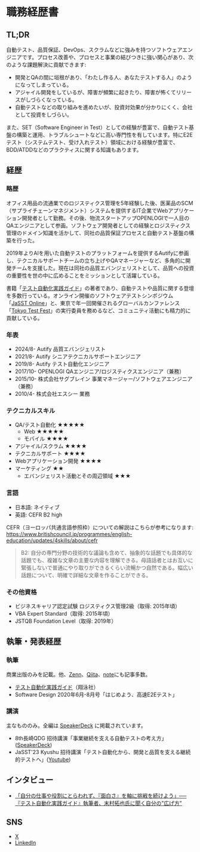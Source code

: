 # 職務経歴書

## TL;DR

自動テスト、品質保証、DevOps、スクラムなどに強みを持つソフトウェアエンジニアです。プロセス改善や、プロセスと事業の結びつきに強い関心があり、次のような課題解決に貢献できます:

- 開発とQAの間に垣根があり、「わたし作る人、あなたテストする人」のようになってしまっている。
- アジャイル開発をしているが、障害が頻繁に起きたり、障害が怖くてリリースがしづらくなっている。
- 自動テストなどの取り組みを進めたいが、投資対効果が分かりにくく、会社として投資をしづらい。

また、SET（Software Engineer in Test）としての経験が豊富で、自動テスト基盤の構築と運用、トラブルシュートなどに高い専門性を有しています。特にE2Eテスト（システムテスト、受け入れテスト）領域における経験が豊富で、BDD/ATDDなどのプラクティスに関する知識もあります。

## 経歴

### 略歴

オフィス用品の流通業でのロジスティクス管理を5年経験した後、医薬品のSCM（サプライチェーンマネジメント）システムを提供するIT企業でWebアプリケーション開発者として勤務。その後、物流スタートアップOPENLOGIで一人目のQAエンジニアとして参画。ソフトウェア開発者としての経験とロジスティクス管理のドメイン知識を活かして、同社の品質保証プロセスと自動テスト基盤の構築を行った。

2019年よりAIを用いた自動テストのプラットフォームを提供するAutifyに参画し、テクニカルサポートチームの立ち上げやQAマネージャーなど、多角的に開発チームを支援した。現在は同社の品質エバンジェリストとして、品質への投資の重要性を世の中に広めることをミッションとして活躍している。

書籍「[テスト自動化実践ガイド](https://www.shoeisha.co.jp/book/detail/9784798172354)」の著者であり、自動テストや品質に関する登壇を多数行っている。オンライン開催のソフトウェアテストシンポジウム「[JaSST Online](https://jasst.jp/online/)」と、東京で年一回開催されるグローバルカンファレンス「[Tokyo Test Fest](https://www.tokyotestfest.jp)」の実行委員を務めるなど、コミュニティ活動にも精力的に貢献している。

### 年表

- 2024/8- Autify 品質エバンジェリスト
- 2021/8- Autify シニアテクニカルサポートエンジニア
- 2019/8- Autify テスト自動化エンジニア
- 2017/10- OPENLOGI QAエンジニア/ロジスティクスエンジニア（兼務）
- 2015/10- 株式会社サグブレイン 事業マネージャー/ソフトウェアエンジニア（兼務）
- 2010/4- 株式会社エスシー 業務

### テクニカルスキル

- QA/テスト自動化 ★★★★★
  - Web ★★★★★
  - モバイル ★★★★
- アジャイル/スクラム ★★★★
- テクニカルサポート ★★★★
- Webアプリケーション開発 ★★★★
- マーケティング ★★
  - エバンジェリスト活動とその周辺領域 ★★★

### 言語

- 日本語: ネイティブ
- 英語: CEFR B2 high

CEFR（ヨーロッパ共通言語参照枠）についての解説はこちらが参考になります: https://www.britishcouncil.jp/programmes/english-education/updates/4skills/about/cefr

> B2: 	自分の専門分野の技術的な議論も含めて、抽象的な話題でも具体的な話題でも、複雑な文章の主要な内容を理解できる。母語話者とはお互いに緊張しないで普通にやり取りができるくらい流暢かつ自然である。幅広い話題について、明確で詳細な文章を作ることができる。

### その他資格

- ビジネスキャリア認定試験 ロジスティクス管理2級（取得: 2015年頃）
- VBA Expert Standard（取得: 2015年頃）
- JSTQB Foundation Level（取得: 2019年）

## 執筆・発表経歴

### 執筆

商業出版のみを記載。他、[Zenn](https://zenn.dev/tsuemura)、[Qiita](https://qiita.com/tsuemura)、[note](https://note.com/tsuemura)にも記事多数。

- [テスト自動化実践ガイド](https://www.shoeisha.co.jp/book/detail/9784798172354)（翔泳社）
- Software Design 2020年6月-8月号「はじめよう、高速E2Eテスト」

### 講演

主なもののみ。全編は [SpeakerDeck](https://speakerdeck.com/tsuemura?page=1) に掲載されています。

- 8th長崎QDG 招待講演「事業継続を支える自動テストの考え方」([SpeakerDeck](https://speakerdeck.com/tsuemura/supporting-business-continuity-with-automated-testing))
- JaSST'23 Kyushu 招待講演「テスト自動化から、開発と品質を支える継続的テストへ」([Youtube](https://www.youtube.com/watch?v=N3tFQrsFXmA&feature=youtu.be))

## インタビュー

- [「自分の仕事や役割にとらわれず、『面白さ』を軸に挑戦を続けよう」──『テスト自動化実践ガイド』執筆者、末村拓也氏に聞く自分の"広げ方"](https://www.qbook.jp/column/2079.html)

## SNS

- [X](https://twitter.com/tsueeemura)
- [LinkedIn](https://www.linkedin.com/in/takuya-suemura-456343189/)
